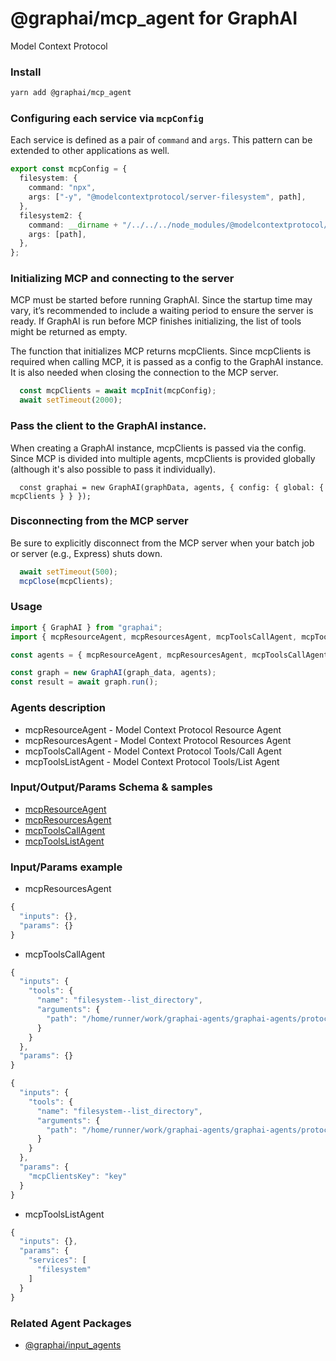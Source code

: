 
# @graphai/mcp_agent for GraphAI

Model Context Protocol

### Install

```sh
yarn add @graphai/mcp_agent
```

### Configuring each service via `mcpConfig`

Each service is defined as a pair of `command` and `args`. This pattern can be extended to other applications as well.

```TypeScript
export const mcpConfig = {
  filesystem: {
    command: "npx",
    args: ["-y", "@modelcontextprotocol/server-filesystem", path],
  },
  filesystem2: {
    command: __dirname + "/../../../node_modules/@modelcontextprotocol/server-filesystem/dist/index.js",
    args: [path],
  },
};
```

### Initializing MCP and connecting to the server

MCP must be started before running GraphAI. Since the startup time may vary, it’s recommended to include a waiting period to ensure the server is ready. If GraphAI is run before MCP finishes initializing, the list of tools might be returned as empty.

The function that initializes MCP returns mcpClients. Since mcpClients is required when calling MCP, it is passed as a config to the GraphAI instance.
 It is also needed when closing the connection to the MCP server.

```TypeScript
  const mcpClients = await mcpInit(mcpConfig);
  await setTimeout(2000);
```

### Pass the client to the GraphAI instance.
When creating a GraphAI instance, mcpClients is passed via the config.
 Since MCP is divided into multiple agents, mcpClients is provided globally (although it's also possible to pass it individually).

```
  const graphai = new GraphAI(graphData, agents, { config: { global: { mcpClients } } });
```

### Disconnecting from the MCP server

Be sure to explicitly disconnect from the MCP server when your batch job or server (e.g., Express) shuts down.

```TypeScript
  await setTimeout(500);
  mcpClose(mcpClients);
```


### Usage

```typescript
import { GraphAI } from "graphai";
import { mcpResourceAgent, mcpResourcesAgent, mcpToolsCallAgent, mcpToolsListAgent } from "@graphai/mcp_agent";

const agents = { mcpResourceAgent, mcpResourcesAgent, mcpToolsCallAgent, mcpToolsListAgent };

const graph = new GraphAI(graph_data, agents);
const result = await graph.run();
```

### Agents description
- mcpResourceAgent - Model Context Protocol Resource Agent
- mcpResourcesAgent - Model Context Protocol Resources Agent
- mcpToolsCallAgent - Model Context Protocol Tools/Call Agent
- mcpToolsListAgent - Model Context Protocol Tools/List Agent

### Input/Output/Params Schema & samples
 - [mcpResourceAgent](https://github.com/receptron/graphai/blob/main/docs/agentDocs/protocol/mcpResourceAgent.md)
 - [mcpResourcesAgent](https://github.com/receptron/graphai/blob/main/docs/agentDocs/protocol/mcpResourcesAgent.md)
 - [mcpToolsCallAgent](https://github.com/receptron/graphai/blob/main/docs/agentDocs/protocol/mcpToolsCallAgent.md)
 - [mcpToolsListAgent](https://github.com/receptron/graphai/blob/main/docs/agentDocs/protocol/mcpToolsListAgent.md)

### Input/Params example
 - mcpResourcesAgent



```typescript
{
  "inputs": {},
  "params": {}
}
```

 - mcpToolsCallAgent



```typescript
{
  "inputs": {
    "tools": {
      "name": "filesystem--list_directory",
      "arguments": {
        "path": "/home/runner/work/graphai-agents/graphai-agents/protocol/mcp-agent/lib/../tests/sample"
      }
    }
  },
  "params": {}
}
```


```typescript
{
  "inputs": {
    "tools": {
      "name": "filesystem--list_directory",
      "arguments": {
        "path": "/home/runner/work/graphai-agents/graphai-agents/protocol/mcp-agent/lib/../tests/sample"
      }
    }
  },
  "params": {
    "mcpClientsKey": "key"
  }
}
```

 - mcpToolsListAgent



```typescript
{
  "inputs": {},
  "params": {
    "services": [
      "filesystem"
    ]
  }
}
```




### Related Agent Packages
 - [@graphai/input_agents](https://www.npmjs.com/package/@graphai/input_agents)





